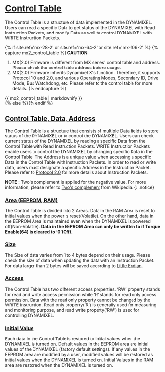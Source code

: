 # [Control Table](#control-table)
The Control Table is a structure of data implemented in the DYNAMIXEL. Users can read a specific Data to get status of the DYNAMIXEL with Read Instruction Packets, and modify Data as well to control DYNAMIXEL with WRITE Instruction Packets.

{% if site.ref='mx-28-2' or site.ref='mx-64-2' or site.ref='mx-106-2' %}
{% capture mx2_control_table %}
**CAUTION**
1. MX(2.0) Firmware is different from MX series' control table and address. Please check the control table address before usage.
2. MX(2.0) Firmware inherits Dynamixel X's function. Therefore, it supports Protocol 1.0 and 2.0, and various Operating Modes, Secondary ID, Drive Mode, Bus Watchdong, etc. Please refer to the control table for more details.
{% endcapture %}

<div class="notice--warning">{{ mx2_control_table | markdownify }}</div>
{% else %}{% endif %}

## [Control Table, Data, Address](#control-table-data-address)
The Control Table is a structure that consists of multiple Data fields to store status of the DYNAMIXEL or to control the DYNAMIXEL. Users can check current status of the DYNAMIXEL by reading a specific Data from the Control Table with Read Instruction Packets. WRITE Instruction Packets enable users to control the DYNAMIXEL by changing specific Data in the Control Table. The Address is a unique value when accessing a specific Data in the Control Table with Instruction Packets. In order to read or write data, users must designate a specific Address in the Instruction Packet. Please refer to [Protocol 2.0] for more details about Instruction Packets.

**NOTE** : Two's complement is applied for the negative value. For more information, please refer to [Two's complement] from Wikipedia.
{: .notice}

### [Area (EEPROM, RAM)](#area-eeprom-ram)
The Control Table is divided into 2 Areas. Data in the RAM Area is reset to initial values when the power is reset(Volatile). On the other hand, data in the EEPROM Area is maintained even when the DYNAMIXEL is powered off(Non-Volatile). **Data in the EEPROM Area can only be written to if Torque Enable(64) is cleared to ‘0’(Off).**

### [Size](#size)
The Size of data varies from 1 to 4 bytes depend on their usage. Please check the size of data when updating the data with an Instruction Packet. For data larger than 2 bytes will be saved according to [Little Endian].

### [Access](#access)
The Control Table has two different access properties. ‘RW’ property stands for read and write access permission while ‘R’ stands for read only access permission. Data with the read only property cannot be changed by the WRITE Instruction. Read only property(‘R’) is generally used for measuring and monitoring purpose, and read write property(‘RW’) is used for controlling DYNAMIXEL.

### [Initial Value](#initial-value)
Each data in the Control Table is restored to initial values when the DYNAMIXEL is turned on. Default values in the EEPROM area are initial values of the DYNAMIXEL (factory default settings). If any values in the EEPROM area are modified by a user, modified values will be restored as initial values when the DYNAMIXEL is turned on. Initial Values in the RAM area are restored when the DYNAMIXEL is turned on.

[Protocol 2.0]: /docs/en/dxl/protocol2/
[Two's complement]: https://en.wikipedia.org/wiki/Two%27s_complement
[Little Endian]: https://en.wikipedia.org/wiki/Endianness#Little

